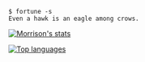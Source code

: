 ```
$ fortune -s
Even a hawk is an eagle among crows.
```

[![Morrison's stats](https://github-readme-stats.vercel.app/api?username=NicholasMorrison&theme=transparent&count_private=true&show_icons=true&rank_icon=default&text_color=4A7150&title_color=71B287&ring_color=71B287&icon_color=71B287&border_color=71B287&text_bold=false)](https://github.com/NicholasMorrison/github-readme-stats)

[![Top languages](https://github-readme-stats.vercel.app/api/top-langs/?username=NicholasMorrison&langs_count=6&layout=donut&count_private=true&size_weight=0.5&count_weight=0.5&theme=transparent&text_color=0472D9&title_color=79DAFF&ring_color=79DAFF&icon_color=79DAFF&border_color=79DAFF&text_bold=false)](https://github.com/NicholasMorrison/github-readme-stats)
<!--
**NicholasMorrison/NicholasMorrison** is a ✨ _special_ ✨ repository because its `README.md` (this file) appears on your GitHub profile.

Here are some ideas to get you started:

- 🔭 I’m currently working on ...
- 🌱 I’m currently learning ...
- 👯 I’m looking to collaborate on ...
- 🤔 I’m looking for help with ...
- 💬 Ask me about ...
- 📫 How to reach me: ...
- 😄 Pronouns: ...
- ⚡ Fun fact: ...
-->
